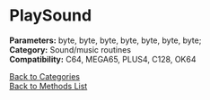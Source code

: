 # PlaySound

**Parameters:** byte, byte, byte, byte, byte, byte, byte;  
**Category:** Sound/music routines  
**Compatibility:** C64, MEGA65, PLUS4, C128, OK64  


[Back to Categories](../categories/sound_music_routines.md)  
[Back to Methods List](../../SUMMARY.md)
